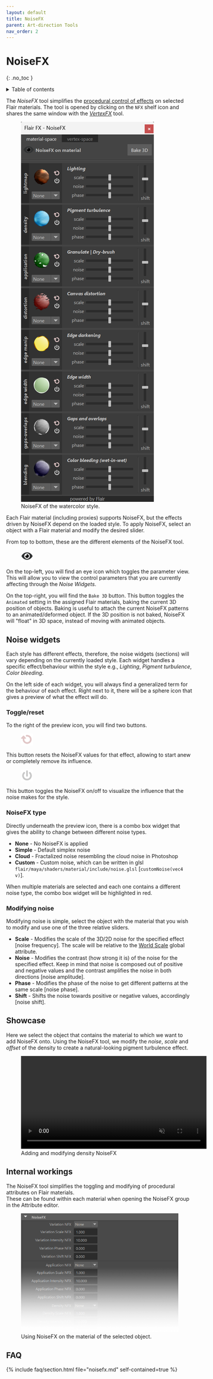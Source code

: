 ```yaml
---
layout: default
title: NoiseFX
parent: Art-direction Tools
nav_order: 2
---
```

# NoiseFX
{: .no_toc }

<details close markdown="block">
  <summary>
    Table of contents
  </summary>
  {: .text-delta }
1. TOC
{:toc}
</details>

The _NoiseFX_ tool simplifies the [procedural control of effects](#showcase) on selected Flair materials. The tool is opened by clicking on the `NFX` shelf icon and shares the same window with the [_VertexFX_](../vertexfx) tool.

<figure class="float-right aio-ui aio-window">
	<img src="/media/art-direction/noisefx/ui-noisefx.png" alt="NoiseFX tool window">
	<figcaption>NoiseFX of the watercolor style.</figcaption>
</figure>

Each Flair material (including proxies) supports NoiseFX, but the effects driven by NoiseFX depend on the loaded style. To apply NoiseFX, select an object with a Flair material and modify the desired slider.

From top to bottom, these are the different elements of the NoiseFX tool.

<figure class="float-left">
	<img src="/media/ui/icons/viewPassive.png" alt="View NoiseFX"  style="max-height: 32px">
</figure>

On the top-left, you will find an eye icon which toggles the parameter view. This will allow you to view the control parameters that you are currently affecting through the _Noise Widgets_.

On the top-right, you will find the `Bake 3D` button. This button toggles the `Animated` setting in the assigned Flair materials, baking the current 3D position of objects. Baking is useful to attach the current NoiseFX patterns to an animated/deformed object. If the 3D position is not baked, NoiseFX will "float" in 3D space, instead of moving with animated objects.


## Noise widgets
Each style has different effects, therefore, the noise widgets (sections) will vary depending on the currently loaded style. Each widget handles a specific effect/behaviour within the style e.g., _Lighting_, _Pigment turbulence_, _Color bleeding_.

On the left side of each widget, you will always find a generalized term for the behaviour of each effect. Right next to it, there will be a sphere icon that gives a preview of what the effect will do.

### Toggle/reset
To the right of the preview icon, you will find two buttons.

<figure class="float-left">
 <img src="/media/ui/icons/reset.png" alt="Reset NoiseFX"  style="max-height: 32px">
</figure>

This button resets the NoiseFX values for that effect, allowing to start anew or completely remove its influence.

<figure class="float-left">
	<img src="/media/ui/icons/io.png" alt="NoiseFX toggle"  style="max-height: 32px">
</figure>

This button toggles the NoiseFX on/off to visualize the influence that the noise makes for the style.

### NoiseFX type
Directly underneath the preview icon, there is a combo box widget that gives the ability to change between different noise types.

* **None** - No NoiseFX is applied
* **Simple** - Default simplex noise
* **Cloud** - Fractalized noise resembling the cloud noise in Photoshop
* **Custom** - Custom noise, which can be written in glsl `flair/maya/shaders/material/include/noise.glsl` [`customNoise(vec4 v)`].

When multiple materials are selected and each one contains a different noise type, the combo box widget will be highlighted in red.

### Modifying noise
Modifying noise is simple, select the object with the material that you wish to modify and use one of the three relative sliders.

* **Scale** - Modifies the scale of the 3D/2D noise for the specified effect [noise frequency]. The scale will be relative to the [World Scale](/flair/getting-started/globals/#world-scale) global attribute.
* **Noise** - Modifies the contrast (how strong it is) of the noise for the specified effect. Keep in mind that noise is composed out of positive and negative values and the contrast amplifies the noise in both directions [noise amplitude].
* **Phase** - Modifies the phase of the noise to get different patterns at the same scale [noise phase].
* **Shift** - Shifts the noise towards positive or negative values, accordingly [noise shift].

## Showcase
Here we select the object that contains the material to which we want to add NoiseFX onto. Using the NoiseFX tool, we modify the _noise_, _scale_ and _offset_ of the density to create a natural-looking pigment turbulence effect.

<figure>
 <video autoplay loop muted playsinline style="width:500px">
   <source src="/media/art-direction/noisefx/showcase.mp4" type="video/mp4">
 </video>
 <figcaption>Adding and modifying density NoiseFX</figcaption>
</figure>

## Internal workings

The NoiseFX tool simplifies the toggling and modifying of procedural attributes on Flair materials.  
These can be found within each material when opening the NoiseFX group in the Attribute editor.

<figure class="aio-ui">
	<img src="/media/art-direction/noisefx/noiseFX_AE.png" alt="NoiseFX attributes">
	<figcaption>Using NoiseFX on the material of the selected object.</figcaption>
</figure>

## FAQ
{% include faq/section.html file="noisefx.md" self-contained=true %}